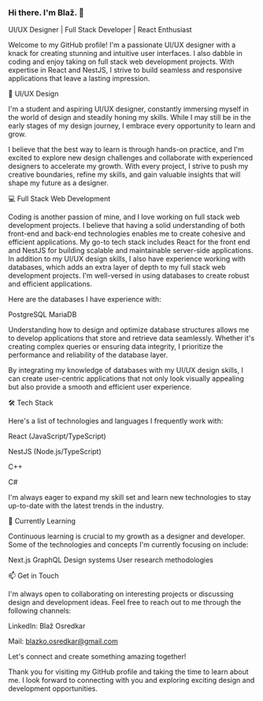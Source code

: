 ### Hi there. I'm Blaž. 👋


UI/UX Designer | Full Stack Developer | React Enthusiast

Welcome to my GitHub profile! I'm a passionate UI/UX designer with a knack for creating stunning and intuitive user interfaces. I also dabble in coding and enjoy taking on full stack web development projects. With expertise in React and NestJS, I strive to build seamless and responsive applications that leave a lasting impression.

🎨 UI/UX Design

I'm a student and aspiring UI/UX designer, constantly immersing myself in the world of design and steadily honing my skills. While I may still be in the early stages of my design journey, I embrace every opportunity to learn and grow.

I believe that the best way to learn is through hands-on practice, and I'm excited to explore new design challenges and collaborate with experienced designers to accelerate my growth. With every project, I strive to push my creative boundaries, refine my skills, and gain valuable insights that will shape my future as a designer.

💻 Full Stack Web Development

Coding is another passion of mine, and I love working on full stack web development projects. I believe that having a solid understanding of both front-end and back-end technologies enables me to create cohesive and efficient applications. My go-to tech stack includes React for the front end and NestJS for building scalable and maintainable server-side applications. In addition to my UI/UX design skills, I also have experience working with databases, which adds an extra layer of depth to my full stack web development projects. I'm well-versed in using databases to create robust and efficient applications.

Here are the databases I have experience with:

PostgreSQL
MariaDB

Understanding how to design and optimize database structures allows me to develop applications that store and retrieve data seamlessly. Whether it's creating complex queries or ensuring data integrity, I prioritize the performance and reliability of the database layer.

By integrating my knowledge of databases with my UI/UX design skills, I can create user-centric applications that not only look visually appealing but also provide a smooth and efficient user experience.

🛠️ Tech Stack

Here's a list of technologies and languages I frequently work with:

React (JavaScript/TypeScript)

NestJS (Node.js/TypeScript)

C++

C#

I'm always eager to expand my skill set and learn new technologies to stay up-to-date with the latest trends in the industry.

🌱 Currently Learning

Continuous learning is crucial to my growth as a designer and developer. Some of the technologies and concepts I'm currently focusing on include:

Next.js
GraphQL
Design systems
User research methodologies

📫 Get in Touch

I'm always open to collaborating on interesting projects or discussing design and development ideas. Feel free to reach out to me through the following channels:


LinkedIn: Blaž Osredkar

Mail: blazko.osredkar@gmail.com

Let's connect and create something amazing together!

Thank you for visiting my GitHub profile and taking the time to learn about me. I look forward to connecting with you and exploring exciting design and development opportunities.
